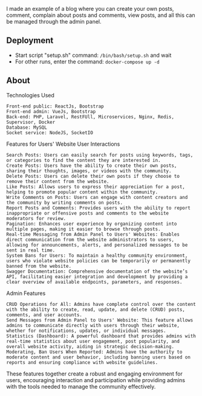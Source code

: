 I made an example of a blog where you can create your own posts, comment, complain about posts and comments, view posts, and all this can be managed through the admin panel.
<h2>Deployment</h2>
<ul>
  <li>Start script "setup.sh" command: <code>/bin/bash/setup.sh</code> and wait</li>
  <li>For other runs, enter the command: <code>docker-compose up -d</code></li>
</ul>
<h2>About</h2>

Technologies Used

    Front-end public: ReactJs, Bootstrap
    Front-end admin: VueJs, Bootstrap
    Back-end: PHP, Laravel, RestFUll, Microservices, Nginx, Redis, Supervisor, Docker
    Database: MySQL
    Socket service: NodeJS, SocketIO
    
Features for Users' Website
User Interactions

    Search Posts: Users can easily search for posts using keywords, tags, or categories to find the content they are interested in.
    Create Posts: Users have the ability to create their own posts, sharing their thoughts, images, or videos with the community.
    Delete Posts: Users can delete their own posts if they choose to remove their content from the website.
    Like Posts: Allows users to express their appreciation for a post, helping to promote popular content within the community.
    Write Comments on Posts: Users can engage with content creators and the community by writing comments on posts.
    Report Posts and Comments: Provides users with the ability to report inappropriate or offensive posts and comments to the website moderators for review.
    Pagination: Enhances user experience by organizing content into multiple pages, making it easier to browse through posts.
    Real-time Messaging from Admin Panel to Users' Websites: Enables direct communication from the website administrators to users, allowing for announcements, alerts, and personalized messages to be sent in real time.
    System Bans for Users: To maintain a healthy community environment, users who violate website policies can be temporarily or permanently banned from the website.
    Swagger Documentation: Comprehensive documentation of the website’s API, facilitating easier integration and development by providing a clear overview of available endpoints, parameters, and responses.

Admin Features

    CRUD Operations for All: Admins have complete control over the content with the ability to create, read, update, and delete (CRUD) posts, comments, and user accounts.
    Send Messages from Admin Panel to Users' Website: This feature allows admins to communicate directly with users through their website, whether for notifications, updates, or individual messages.
    Statistics (Dashboard): A powerful dashboard that provides admins with real-time statistics about user engagement, post popularity, and overall website activity, aiding in strategic decision-making.
    Moderating, Ban Users When Reported: Admins have the authority to moderate content and user behavior, including banning users based on reports and ensuring compliance with website guidelines.

These features together create a robust and engaging environment for users, encouraging interaction and participation while providing admins with the tools needed to manage the community effectively.


    

